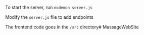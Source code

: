 To start the server, run `nodemon server.js`

Modify the `server.js` file to add endpoints

The frontend code goes in the `/src` directory# MassageWebSite

